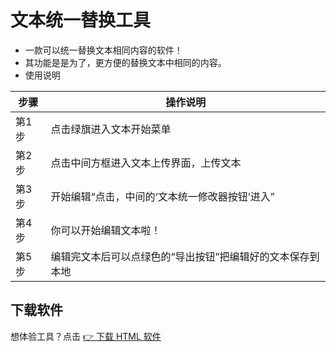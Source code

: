 # 文本统一替换工具

- 一款可以统一替换文本相同内容的软件！
- 其功能是是为了，更方便的替换文本中相同的内容。
- 使用说明

| 步骤 | 操作说明                                                                 |
| ---- | ------------------------------------------------------------------------ |
| 第1步 | 点击绿旗进入文本开始菜单                                                 |
| 第2步 | 点击中间方框进入文本上传界面，上传文本                                   |
| 第3步 | 开始编辑“点击，中间的‘文本统一修改器按钮’进入”                           |
| 第4步 | 你可以开始编辑文本啦！                                                   |
| 第5步 | 编辑完文本后可以点绿色的“导出按钮”把编辑好的文本保存到本地               |
## 下载软件  
想体验工具？点击 [👉 下载 HTML 软件](https://github.com/han123ha/my_han.123_1/blob/main/文本统一替换工具.html)
